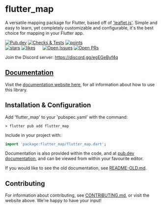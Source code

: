 # flutter_map

A versatile mapping package for Flutter, based off of ['leaflet.js'](https://leafletjs.com/). Simple and easy to learn, yet completely customizable and configurable, it's the best choice for mapping in your Flutter app.

[![Pub.dev](https://img.shields.io/pub/v/flutter_map.svg?label=Latest+Version)](https://pub.dev/packages/flutter_map) [![Checks & Tests](https://badgen.net/github/checks/fleaflet/flutter_map?label=Checks+%26+Tests&color=orange)](https://github.com/fleaflet/flutter_map/actions?query=branch%3Amaster) [![points](https://badges.bar/flutter_map/pub%20points)](https://pub.dev/packages/flutter_map/score)  
[![stars](https://badgen.net/github/stars/fleaflet/flutter_map?label=stars&color=green&icon=github)](https://github.com/fleaflet/flutter_map/stargazers) [![likes](https://badges.bar/flutter_map/likes)](https://pub.dev/packages/flutter_map/score)&nbsp;&nbsp;&nbsp;&nbsp;&nbsp;&nbsp;[![Open Issues](https://badgen.net/github/open-issues/fleaflet/flutter_map?label=Open+Issues&color=green)](https://GitHub.com/fleaflet/flutter_map/issues) [![Open PRs](https://badgen.net/github/open-prs/fleaflet/flutter_map?label=Open+PRs&color=green)](https://GitHub.com/fleaflet/flutter_map/pulls)

Join the Discord server: <https://discord.gg/egEGeByf4q>

## [Documentation](https://flutter-map.vercel.app/)

Visit the [documentation website here](https://flutter-map.vercel.app/), for all information about how to use this library.

## Installation & Configuration

Add 'flutter_map' to your 'pubspec.yaml' with the command:

```shell
> flutter pub add flutter_map
```

Include in your project with:

```dart
import 'package:flutter_map/flutter_map.dart';
```

Documentation is also provided within the code, and at [pub.dev documentation](https://pub.dev/documentation/flutter_map/latest/flutter_map/flutter_map-library.html), and can be viewed from within your favourite editor.

If you would like to see the old documentation, see [README-OLD.md](-LINK-).

## Contributing

For information about contributing, see [CONTRIBUTING.md](-LINK-), or visit the website above. We're happy to have your input!
